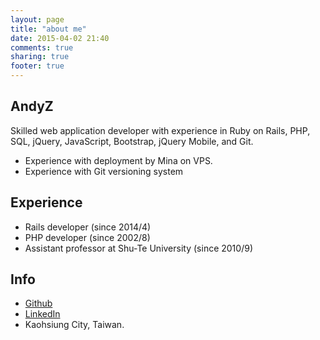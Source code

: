 ```yaml
---
layout: page
title: "about me"
date: 2015-04-02 21:40
comments: true
sharing: true
footer: true
---
```

## AndyZ

Skilled web application developer with experience in Ruby on Rails, PHP, SQL, jQuery, JavaScript, Bootstrap, jQuery Mobile, and Git. 

- Experience with deployment by Mina on VPS.
- Experience with Git versioning system

## Experience

- Rails developer (since 2014/4)
- PHP developer (since 2002/8)
- Assistant professor at Shu-Te University (since 2010/9)

## Info

- [Github](https://github.com/andystu)
- [LinkedIn](https://www.linkedin.com/pub/yu-chieh-chang/96/627/829)
- Kaohsiung City, Taiwan.